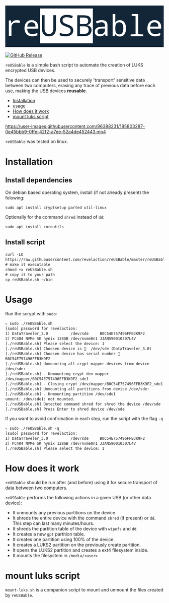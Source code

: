 <p align="center"><img alt="reUSBable" src="logo.png"/></p>

[![GitHub Release](https://img.shields.io/github/v/release/revelaction/reUSBable?style=flat)]() 

`reUSBable` is a simple bash script to automate the creation of LUKS encrypted USB devices. 

The devices can then be used to securely 'transport' sensitive data
between two computers, erasing any trace of previous data before each use,
making the USB devices **reusable**.

- [Installation](#installation)
- [usage](#usage)
- [How does it work](#how-does-it-work)
- [mount luks script](#mount-luks-script)

https://user-images.githubusercontent.com/96388231/185803287-0e45bbb9-0ffe-42f2-a7ee-52a4de452443.mp4

`reUSBable` was tested on linux.

# Installation 

## Install dependencies

On debian based operating system, install (if not already present) the folowing:

```console
sudo apt install cryptsetup parted util-linux
```

Optionally for the command `shred` instead of `dd`:

```console
sudo apt install coreutils
```

## Install script

```console
curl -LO https://raw.githubusercontent.com/revelaction/reUSBable/master/reUSBable.sh 
# make it executable
chmod +x reUSBable.sh
# copy it to your path
cp reUSBable.sh ~/bin
```

# Usage

Run the scrypt with `sudo`:

```console
⤷ sudo ./reUSBable.sh
[sudo] password for revelaction:
1) DataTraveler_3.0          /dev/sde     B0C54E757496FFB3K9F2
2) PC404 NVMe SK hynix 128GB /dev/nvme0n1 JJAN590010307L4V
[./reUSBable.sh] Please select the device: 1
[./reUSBable.sh] Choosen device is 💽  /dev/sde (DataTraveler_3.0)
[./reUSBable.sh] Choosen device has serial number 🔢  B0C54E757496FFB3K9F2
[./reUSBable.sh] Unmounting all crypt mapper devices from device /dev/sde:
[./reUSBable.sh] - Unmounting crypt dev mapper /dev/mapper/B0C54E757496FFB3K9F2_sde1
[./reUSBable.sh] - Closing crypt /dev/mapper/B0C54E757496FFB3K9F2_sde1
[./reUSBable.sh] Unmounting all partitions from device /dev/sde:
[./reUSBable.sh] - Unmounting partition /dev/sde1
umount: /dev/sde1: not mounted.
[./reUSBable.sh] Detected command shred for shred the device /dev/sde
[./reUSBable.sh] Press Enter to shred device /dev/sde
```
    
If you want to avoid confirmation in each step, run the script with the flag `-q`

```console
⤷ sudo ./reUSBable.sh -q
[sudo] password for revelaction:
1) DataTraveler_3.0          /dev/sde     B0C54E757496FFB3K9F2
2) PC404 NVMe SK hynix 128GB /dev/nvme0n1 JJAN590010307L4V
[./reUSBable.sh] Please select the device: 1
```

# How does it work

`reUSBable` should be run after (and before) using it for secure
transport of data between two computers.

`reUSBable` performs the following actions in a given USB (or other data device):

- It unmounts any previous partitions on the device.
- It shreds the entire device with the command `shred` (if present) or `dd`.
  This step can last many minutes/hours.
- It shreds the partition table of the device with `wipefs` and `dd`.
- It creates a new `gpt` partition table.
- It creates one partition using 100% of the device.
- It creates a LUKS2 partition on the previously create partition.
- It opens the LUKS2 partition and creates a ext4 filesystem inside.
- It mounts the filesystem in `/media/<user>`

# mount luks script

`mount-luks.sh` is a companion script to mount and unmount the files created by `reUSBable`.
